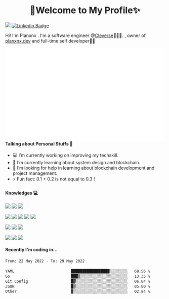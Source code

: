 <h1 align="center">
  💜Welcome to My Profile✨
</h1>

####

![](https://komarev.com/ghpvc/?username=Planxnx&color=5f4b8b&style=flat-square)
[![Linkedin Badge](https://img.shields.io/badge/-Planxnx-blue?style=flat-square&logo=Linkedin&logoColor=white&link=https://www.linkedin.com/in/planxnx/)](https://www.linkedin.com/in/planxnx/)

Hi! I'm Planxnx . I'm a software engineer @[Cleverse](https://cleverse.com/)🧑🏻‍💻. , owner of [planxnx.dev](https://planxnx.dev/) and full-time self developer✌🏻

<!--   <img align="right" src='https://github-readme-stats.vercel.app/api/top-langs/?username=Planxnx&layout=compact&hide=php' alt="Planxnx" /> -->
  <img align="right" src='https://raw.githubusercontent.com/Planxnx/github-stats-transparent/output/generated/languages.svg' alt="Planxnx" />

#### Talking about Personal Stuffs 🎯

- 💻 I’m currently working on improving my techskill.
- 🌱 I’m currently learning about system design and blockchain.
- 🤔 I’m looking for help in learning about blockchain development and project management.
- ⚡ Fun fact: 0.1 + 0.2 is not equal to 0.3 !

#### Knowledges 💻

![](https://img.shields.io/badge/-Golang-000000?style=flat-square&logo=go)
![](https://img.shields.io/badge/-Javascript-000000?style=flat-square&logo=javascript)
![](https://img.shields.io/badge/-Typescript-000000?style=flat-square&logo=typescript)

![](https://img.shields.io/badge/-Node.js-000000?style=flat-square&logo=Node.js)
![](https://img.shields.io/badge/-React-000000?style=flat-square&logo=React)
![](https://img.shields.io/badge/-MongoDB-000000?style=flat-square&logo=mongodb)
![](https://img.shields.io/badge/-Redis-000000?style=flat-square&logo=redis)
![](https://img.shields.io/badge/-Docker-000000?style=flat-square&logo=docker)

![](https://img.shields.io/badge/-Google%20Cloud-000000?style=flat-square&logo=google-cloud)
![](https://img.shields.io/badge/-Firebase-000000?style=flat-square&logo=firebase)
![](https://img.shields.io/badge/-Heroku-000000?style=flat-square&logo=heroku)

![](https://img.shields.io/badge/-Git-000000?style=flat-square&logo=git)
![](https://img.shields.io/badge/-Github-000000?style=flat-square&logo=github)
![](https://img.shields.io/badge/-Bitbucket-000000?style=flat-square&logo=bitbucket)

#### Recently I'm coding in...

<!--START_SECTION:waka-->

```text
From: 22 May 2022 - To: 29 May 2022

YAML                         █████████████████░░░░░░░░   68.56 %
Go                           ███▒░░░░░░░░░░░░░░░░░░░░░   13.35 %
Git Config                   █▓░░░░░░░░░░░░░░░░░░░░░░░   06.04 %
JSON                         █▒░░░░░░░░░░░░░░░░░░░░░░░   05.00 %
Other                        ▓░░░░░░░░░░░░░░░░░░░░░░░░   02.84 %
```

<!--END_SECTION:waka-->

<!-- #### Recently I'm coding in...

<a href="https://codestats.net/users/Planxnx">
  <img align="right" src='https://codestats-readme.wegfan.cn/history-graph/Planxnx?width=900&height=350&timezone=07:00&history_days=27&max_languages=6&language_colors=["00ffff","f7df1e","5da5da","faa43a","60bd68","f17cb0","b2912f"]' alt="Planxnx's Code::Stats history graph" />
</a> -->
